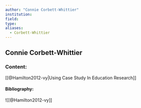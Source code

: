 ```yaml
---
author: "Connie Corbett-Whittier"
institution:
field:
type:
aliases:
  - Corbett-Whittier
---
```


## Connie Corbett-Whittier

### Content:
[[@Hamilton2012-vy|Using Case Study In Education Research]]

#### Bibliography:

![[@Hamilton2012-vy]]